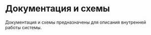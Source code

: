 Документация и схемы
===

Документация и схемы предназначены для описания внутренней работы системы.